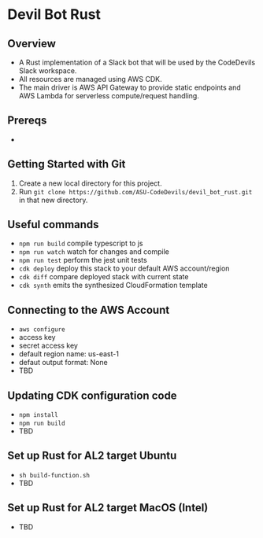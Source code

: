 # Devil Bot Rust
## Overview
* A Rust implementation of a Slack bot that will be used by the CodeDevils Slack workspace.
* All resources are managed using AWS CDK.
* The main driver is AWS API Gateway to provide static endpoints and AWS Lambda for serverless compute/request handling.

## Prereqs
* 

## Getting Started with Git
1. Create a new local directory for this project.
1. Run `git clone https://github.com/ASU-CodeDevils/devil_bot_rust.git` in that new directory.

## Useful commands
 * `npm run build`   compile typescript to js
 * `npm run watch`   watch for changes and compile
 * `npm run test`    perform the jest unit tests
 * `cdk deploy`      deploy this stack to your default AWS account/region
 * `cdk diff`        compare deployed stack with current state
 * `cdk synth`       emits the synthesized CloudFormation template

## Connecting to the AWS Account
* `aws configure`
* access key
* secret access key
* default region name: us-east-1
* defaut output format: None
* TBD

## Updating CDK configuration code
* `npm install`
* `npm run build`
* TBD

## Set up Rust for AL2 target Ubuntu
* `sh build-function.sh`
* TBD

## Set up Rust for AL2 target MacOS (Intel)
* TBD
